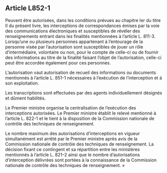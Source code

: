 Article L852-1
----
Peuvent être autorisées, dans les conditions prévues au chapitre Ier du titre II
du présent livre, les interceptions de correspondances émises par la voie des
communications électroniques et susceptibles de révéler des renseignements
entrant dans les finalités mentionnées à l’article L. 811-3. Lorsqu’une ou
plusieurs personnes appartenant à l’entourage de la personne visée par
l’autorisation sont susceptibles de jouer un rôle d’intermédiaire, volontaire ou
non, pour le compte de celle-ci ou de fournir des informations au titre de la
finalité faisant l’objet de l’autorisation, celle-ci peut être accordée
également pour ces personnes.

L’autorisation vaut autorisation de recueil des informations ou documents
mentionnés à l’article L. 851-1 nécessaires à l’exécution de l’interception et à
son exploitation.

Les transcriptions sont effectuées par des agents individuellement désignés et
dûment habilités.

Le Premier ministre organise la centralisation de l’exécution des interceptions
autorisées. Le Premier ministre établit le relevé mentionné à l’article L. 822-1
et le tient à la disposition de la Commission nationale de contrôle des
techniques de renseignement.

Le nombre maximum des autorisations d’interceptions en vigueur simultanément est
arrêté par le Premier ministre après avis de la Commission nationale de contrôle
des techniques de renseignement. La décision fixant ce contingent et sa
répartition entre les ministères mentionnés à l’article L. 821–2 ainsi que le
nombre d’autorisations d’interception délivrées sont portées à la connaissance
de la Commission nationale de contrôle des techniques de renseignement. »
